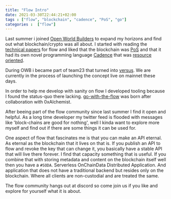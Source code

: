 ```yaml
---
title: "Flow Intro"
date: 2021-03-30T22:44:21+02:00
tags : ["flow", "blockchain", "cadence", "PoS", "go"]
categories :  ["flow"]
---
```


Last summer i joined [Open World Builders](https://medium.com/dapperlabs/open-world-builders-free-virtual-blockchain-bootcamp-cefe7f0ccb9f) to expand my horizons and find out what blockchain/crypto was all about. I started with reading the [technical papers](https://www.onflow.org/technical-paper) for flow and liked that the blockchain was [PoS](https://en.wikipedia.org/wiki/Proof_of_stake) and that it had its own novel programming language [Cadence](https://github.com/onflow/cadence) that was [resource oriented](https://medium.com/dapperlabs/resource-oriented-programming-bee4d69c8f8e).

During OWB i became part of team23 that turned into [versus](http://github.com/versus-flow). We are currently in the process of launching the concept live on mainnet these days.

In order to help me develop with sanity on flow I developed tooling because I found the status-quo there lacking. [go-with-the-flow](https://github.com/bjartek/go-with-the-flow) was born after collaboration with 0xAlchemist.

After beeing part of the flow community since last summer I find it open and helpful. As a long time developer my twitter feed is flooded with messages like 'block-chains are good for nothing', well I kinda want to explore more myself and find out if there are some things it can be used for.

One aspect of flow that fascinates me is that you can make an API eternal. As eternal as the blockchain that it lives on that is. If you publish an API to flow and revoke the key that can change it, you basically have a stable API that will live there forever. I find that capacity something that is useful. If you combine that with storing metadata and content on the blockchain itself well then you have a `#SODA`. Serverless OnChainData Distributed Application. And application that does not have a traditional backend but resides only on the blockchain. Where all clients are non-custodial and are treated the same.

The flow community hangs out at discord so come join us if you like and explore for yourself what it is about.
